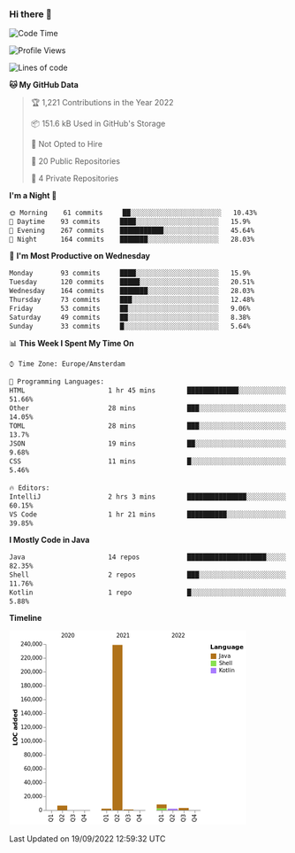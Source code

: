 ### Hi there 👋


<!--START_SECTION:waka-->
![Code Time](http://img.shields.io/badge/Code%20Time-2%2C488%20hrs%2039%20mins-blue)

![Profile Views](http://img.shields.io/badge/Profile%20Views-0-blue)

![Lines of code](https://img.shields.io/badge/From%20Hello%20World%20I%27ve%20Written-262%20Thousand%20lines%20of%20code-blue)

**🐱 My GitHub Data** 

> 🏆 1,221 Contributions in the Year 2022
 > 
> 📦 151.6 kB Used in GitHub's Storage 
 > 
> 🚫 Not Opted to Hire
 > 
> 📜 20 Public Repositories 
 > 
> 🔑 4 Private Repositories  
 > 
**I'm a Night 🦉** 

```text
🌞 Morning    61 commits     ██░░░░░░░░░░░░░░░░░░░░░░░   10.43% 
🌆 Daytime    93 commits     ████░░░░░░░░░░░░░░░░░░░░░   15.9% 
🌃 Evening    267 commits    ███████████░░░░░░░░░░░░░░   45.64% 
🌙 Night      164 commits    ███████░░░░░░░░░░░░░░░░░░   28.03%

```
📅 **I'm Most Productive on Wednesday** 

```text
Monday       93 commits     ████░░░░░░░░░░░░░░░░░░░░░   15.9% 
Tuesday      120 commits    █████░░░░░░░░░░░░░░░░░░░░   20.51% 
Wednesday    164 commits    ███████░░░░░░░░░░░░░░░░░░   28.03% 
Thursday     73 commits     ███░░░░░░░░░░░░░░░░░░░░░░   12.48% 
Friday       53 commits     ██░░░░░░░░░░░░░░░░░░░░░░░   9.06% 
Saturday     49 commits     ██░░░░░░░░░░░░░░░░░░░░░░░   8.38% 
Sunday       33 commits     █░░░░░░░░░░░░░░░░░░░░░░░░   5.64%

```


📊 **This Week I Spent My Time On** 

```text
⌚︎ Time Zone: Europe/Amsterdam

💬 Programming Languages: 
HTML                     1 hr 45 mins        █████████████░░░░░░░░░░░░   51.66% 
Other                    28 mins             ███░░░░░░░░░░░░░░░░░░░░░░   14.05% 
TOML                     28 mins             ███░░░░░░░░░░░░░░░░░░░░░░   13.7% 
JSON                     19 mins             ██░░░░░░░░░░░░░░░░░░░░░░░   9.68% 
CSS                      11 mins             █░░░░░░░░░░░░░░░░░░░░░░░░   5.46%

🔥 Editors: 
IntelliJ                 2 hrs 3 mins        ███████████████░░░░░░░░░░   60.15% 
VS Code                  1 hr 21 mins        ██████████░░░░░░░░░░░░░░░   39.85%

```

**I Mostly Code in Java** 

```text
Java                     14 repos            ████████████████████░░░░░   82.35% 
Shell                    2 repos             ███░░░░░░░░░░░░░░░░░░░░░░   11.76% 
Kotlin                   1 repo              █░░░░░░░░░░░░░░░░░░░░░░░░   5.88%

```


**Timeline**

![Chart not found](https://raw.githubusercontent.com/powercasgamer/powercasgamer/master/charts/bar_graph.png) 


 Last Updated on 19/09/2022 12:59:32 UTC
<!--END_SECTION:waka-->

